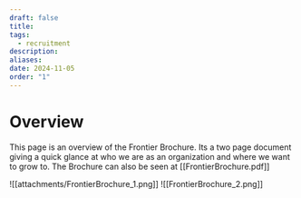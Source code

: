 ```yaml
---
draft: false
title: 
tags:
  - recruitment
description: 
aliases: 
date: 2024-11-05
order: "1"
---
```

# Overview
This page is an overview of the Frontier Brochure. Its a two page document giving a quick glance at who we are as an organization and where we want to grow to. The Brochure can also be seen at [[FrontierBrochure.pdf]]

![[attachments/FrontierBrochure_1.png]]
![[FrontierBrochure_2.png]]